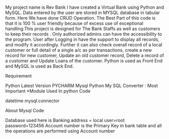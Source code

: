 My project name is Rev  Bank I have created a Virtual Bank using Python and MySQL. Data entered by the user are stored in MYSQL database in tabular form.
Here We have done CRUD Operation. The Best Part of this code is that it is 100 % user friendly because of excess use of exceptional handling.This project
is designed for The Bank Staffs as well as customers  to keep their records . Only authorized admins can have the accessibility to the program. User after
Logging in have the support to display all records, and modify it accordingly.  Further it can also check overall record of a local customer or full detail
of a single a/c as per transactions, create a new record for new customer, Update an old customer record, Delete a record of a customer and Update Loans of the
customer. Python is used as Front End and MySQL is used as Back End.

Requirement

Python Latest Version
PYCHARM
Mysql
Python My SQL Converter : Most Important
*Module Used In python Code

datetime
mysql.connector

About Mysql Code

Database used here is Banking
address = local
user=root
password=123456
Account number  is the Primary Key in bank table and all the operations are performed using Account number 

